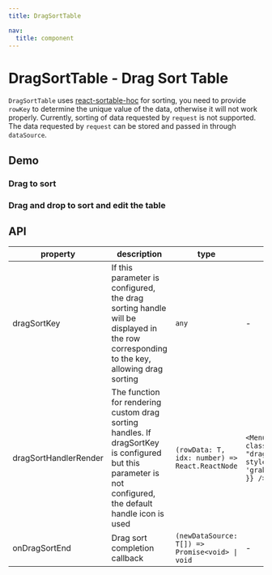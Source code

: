 ```yaml
---
title: DragSortTable

nav:
  title: component
---
```


# DragSortTable - Drag Sort Table

`DragSortTable` uses [react-sortable-hoc](https://www.npmjs.com/package/react-sortable-hoc) for sorting, you need to provide `rowKey` to determine the unique value of the data, otherwise it will not work properly. Currently, sorting of data requested by `request` is not supported. The data requested by `request` can be stored and passed in through `dataSource`.

## Demo

### Drag to sort

<code src="./demos/drag.tsx"  background="var(--main-bg-color)" oldtitle="Drag sort"></code>

### Drag and drop to sort and edit the table

<code src="./demos/drag-sort-table.tsx"  background="var(--main-bg-color)" oldtitle="Editable table"></code>

## API

| property | description | type | default value |
| --- | --- | --- | --- |
| dragSortKey | If this parameter is configured, the drag sorting handle will be displayed in the row corresponding to the key, allowing drag sorting | `any` | - |
| dragSortHandlerRender | The function for rendering custom drag sorting handles. If dragSortKey is configured but this parameter is not configured, the default handle icon is used | `(rowData: T, idx: number) => React.ReactNode` | `<MenuOutlined className= "dragSortDefaultHandle" style={{ cursor: 'grab', color: '#999' }} />` |
| onDragSortEnd | Drag sort completion callback | `(newDataSource: T[]) => Promise<void> \| void` | - |
